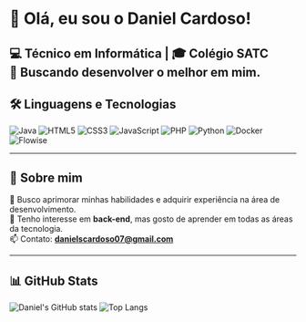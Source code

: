 # 👋 Olá, eu sou o Daniel Cardoso!

💻 Técnico em Informática | 🎓 Colégio SATC  
🚀 Buscando desenvolver o melhor em mim.
---

## 🛠️ Linguagens e Tecnologias

![Java](https://img.shields.io/badge/Java-ED8B00?style=for-the-badge&logo=openjdk&logoColor=white)
![HTML5](https://img.shields.io/badge/HTML5-E34F26?style=for-the-badge&logo=html5&logoColor=white)
![CSS3](https://img.shields.io/badge/CSS3-1572B6?style=for-the-badge&logo=css3&logoColor=white)
![JavaScript](https://img.shields.io/badge/JavaScript-F7DF1E?style=for-the-badge&logo=javascript&logoColor=black)
![PHP](https://img.shields.io/badge/PHP-777BB4?style=for-the-badge&logo=php&logoColor=white)
![Python](https://img.shields.io/badge/Python-3776AB?style=for-the-badge&logo=python&logoColor=white)
![Docker](https://img.shields.io/badge/Docker-2496ED?style=for-the-badge&logo=docker&logoColor=white)
![Flowise](https://img.shields.io/badge/Flowise_AI-00B4D8?style=for-the-badge&logo=ai&logoColor=white)



---

## 🌟 Sobre mim

🎯 Busco aprimorar minhas habilidades e adquirir experiência na área de desenvolvimento.  
💬 Tenho interesse em **back-end**, mas gosto de aprender em todas as áreas da tecnologia.   
📫 Contato: **danielscardoso07@gmail.com**

---

## 📊 GitHub Stats

![Daniel's GitHub stats](https://github-readme-stats.vercel.app/api?username=DanielCardoso&show_icons=true&theme=tokyonight)
![Top Langs](https://github-readme-stats.vercel.app/api/top-langs/?username=DanielCardoso&layout=compact&theme=tokyonight)
